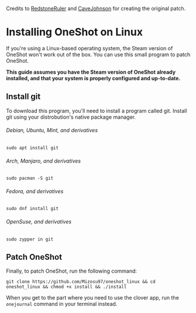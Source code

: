 Credits to [RedstoneRuler](https://github.com/RedstoneRuler) and [CaveJohnson](https://github.com/CaveJohnson376) for creating the original patch.

# Installing OneShot on Linux

If you're using a Linux-based operating system, the Steam version of OneShot won't work out of the box. You can use this small program to patch OneShot.

**This guide assumes you have the Steam version of OneShot already installed, and that your system is properly configured and up-to-date.**

## Install git

To download this program, you'll need to install a program called git. Install git using your distrobution's native package manager.

###### Debian, Ubuntu, Mint, and derivatives
`sudo apt install git`

###### Arch, Manjaro, and derivatives
`sudo pacman -S git`

###### Fedora, and derivatives
`sudo dnf install git`

###### OpenSuse, and derivatives
`sudo zypper in git`

## Patch OneShot

Finally, to patch OneShot, run the following command:

```
git clone https://github.com/Mizosu97/oneshot_linux && cd oneshot_linux && chmod +x install && ./install
```

When you get to the part where you need to use the clover app, run the `onejournal` command in your terminal instead.

